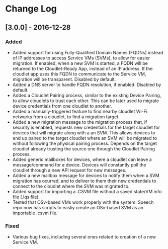 # Change Log

## [3.0.0] - 2016-12-28
### Added
- Added support for using Fully-Qualified Domain Names (FQDNs) instead of IP addresses to access Service VMs (SVMs), to allow for easier migration. If enabled, when a new SVM  is started, a FQDN will be returned to the Cloudlet-Ready App, instead of an IP address. If the cloudlet app uses this FQDN to communicate to the Service VM, migration will be transparent. Disabled by default.
- Added a DNS server to handle FQDN resolution, if enabled. Disabled by default.
- Added a Cloudlet Pairing process, similar to the existing Device Pairing, to allow cloudlets to trust each other. This can be later used to migrate device credentials from one cloudlet to another.
- Added a manually-triggered feature to find nearby cloudlet Wi-Fi networks from a cloudlet, to find a migration target.
- Added a new migration message to the migration process that, if security is enabled, requests new credentials for the target cloudlet for devices that will migrate along with a an SVM. This allows devices to end up paired to the target cloudlet where an SVM will be migrated to without following the physical pairing process. Depends on the target cloudlet already trusting the source one through the Cloudlet Pairing process.
- Added generic mailboxes for devices, where a cloudlet can leave a message/command for a device. Devices will constantly poll the cloudlet through a new API request for new messages.
- Added a new mailbox message for devices to notify them when a SVM migration has ocurred, and to deliver to them their new credentials to connect to the cloudlet where the SVM was migrated to.
- Added support for importing a .CSVM file without a saved state/VM info file (.lqs file).
- Tested that OSv-based VMs work properly with the system. Speech repo now has scripts to easliy create an OSv-based SVM as an importable .csvm file.

### Fixed
- Various bug fixes, including several ones related to creation of a new Service VM.

